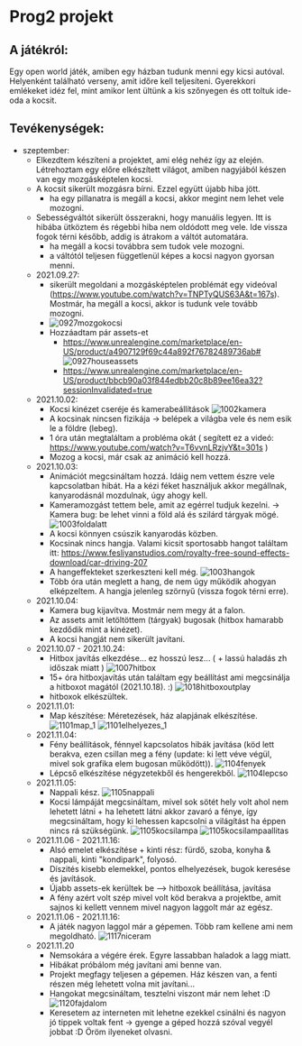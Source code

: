 # Prog2 projekt
## A játékról:
Egy open world játék, amiben egy házban tudunk menni egy kicsi autóval. Helyenként található verseny, amit időre kell teljesíteni. Gyerekkori emlékeket idéz fel, mint amikor lent ültünk a kis szőnyegen és ott toltuk ide-oda a kocsit.

## Tevékenységek:
* szeptember:
    * Elkezdtem készíteni a projektet, ami elég nehéz így az elején. Létrehoztam egy előre elkészített világot, amiben nagyjából készen van egy mozgásképtelen kocsi.
    * A kocsit sikerült mozgásra bírni. Ezzel együtt újabb hiba jött.
        * ha egy pillanatra is megáll a kocsi, akkor megint nem lehet vele mozogni.
    * Sebességváltót sikerült összerakni, hogy manuális legyen. Itt is hibába ütköztem és régebbi hiba nem oldódott meg vele. Ide vissza fogok térni később, addig is átrakom a váltót automatára.
        * ha megáll a kocsi továbbra sem tudok vele mozogni.
        * a váltótól teljesen függetlenül képes a kocsi nagyon gyorsan menni.
    * 2021.09.27:
        * sikerült megoldani a mozgásképtelen problémát egy videóval (https://www.youtube.com/watch?v=TNPTyQUS63A&t=167s). Mostmár, ha megáll a kocsi, akkor is tudunk vele tovább mozogni.
        * ![0927mozgokocsi](https://user-images.githubusercontent.com/71563655/134878946-09a86e6c-41c2-4e75-bd1f-41e4f3c3cfc6.png)
        * Hozzáadtam pár assets-et
            * https://www.unrealengine.com/marketplace/en-US/product/a4907129f69c44a892f76782489736ab#
            ![0927houseassets](https://user-images.githubusercontent.com/71563655/134886117-fcd69fc9-8c3b-4bc5-93bd-02e9a6f9ca4c.png)
            * https://www.unrealengine.com/marketplace/en-US/product/bbcb90a03f844edbb20c8b89ee16ea32?sessionInvalidated=true
    * 2021.10.02:
        * Kocsi kinézet cseréje és kamerabeállítások
        ![1002kamera](https://user-images.githubusercontent.com/71563655/135724911-d813830b-1614-47fe-9c19-33fd7d851246.png)
        * A kocsinak nincsen fizikája -> belépek a világba vele és nem esik le a földre (lebeg).
        * 1 óra után megtaláltam a probléma okát ( segített ez a videó: https://www.youtube.com/watch?v=T6vvnLRzjvY&t=301s )
        * Mozog a kocsi, már csak az animáció kell hozzá.
    * 2021.10.03:
        * Animációt megcsináltam hozzá. Idáig nem vettem észre vele kapcsolatban hibát. Ha a kézi féket használjuk akkor megállnak, kanyarodásnál mozdulnak, úgy ahogy kell.
        * Kameramozgást tettem bele, amit az egérrel tudjuk kezelni. -> Kamera bug: be lehet vinni a föld alá és szilárd tárgyak mögé.
        ![1003foldalatt](https://user-images.githubusercontent.com/71563655/135762745-da501ea0-f870-492c-8736-a2fda1c4df94.png)
        * A kocsi könnyen csúszik kanyarodás közben.
        * Kocsinak nincs hangja. Valami kicsit sportosabb hangot találtam itt: https://www.fesliyanstudios.com/royalty-free-sound-effects-download/car-driving-207
        * A hangeffekteket szerkeszteni kell még.
        ![1003hangok](https://user-images.githubusercontent.com/71563655/135768269-fc1ba828-b8ee-43b6-afd1-940ff04a3e73.png)
        * Több óra után meglett a hang, de nem úgy működik ahogyan elképzeltem. A hangja jelenleg szörnyű (vissza fogok térni erre).
    * 2021.10.04:
        * Kamera bug kijavítva. Mostmár nem megy át a falon.
        * Az assets amit letöltöttem (tárgyak) bugosak (hitbox hamarabb kezdődik mint a kinézet).
        * A kocsi hangját nem sikerült javítani.
    * 2021.10.07 - 2021.10.24:
        * Hitbox javítás elkezdése... ez hosszú lesz... ( + lassú haladás zh időszak miatt )
        ![1007hitbox](https://user-images.githubusercontent.com/71563655/136452710-f45f4765-32de-4bef-bb8d-94ae80a8b3d6.png)
        * 15+ óra hitboxjavítás után találtam egy beállítást ami megcsinálja a hitboxot magától (2021.10.18). :)
        ![1018hitboxoutplay](https://user-images.githubusercontent.com/71563655/137687403-749c6c6c-c038-47e7-8e23-de0a3bb03ecb.png)
        * hitboxok elkészültek.
    * 2021.11.01:
        *  Map készítése: Méretezések, ház alapjának elkészítése.
        ![1101map_1](https://user-images.githubusercontent.com/71563655/139710007-6384de7a-2d5b-42f8-beee-9dc5208e2a04.png)
        ![1101elhelyezes_1](https://user-images.githubusercontent.com/71563655/139720065-6b8b46fc-2477-423f-b236-836f04b83c01.png)
    * 2021.11.04:
        * Fény beállítások, fénnyel kapcsolatos hibák javítása (köd lett berakva, ezen csillan meg a fény (update: ki lett véve végül, mivel sok grafika elem bugosan működött)).
        ![1104fenyek](https://user-images.githubusercontent.com/71563655/140419515-2f7574b0-151e-485f-a96d-58715c1a258f.png)
        * Lépcső elkészítése négyzetekből és hengerekből.
        ![1104lepcso](https://user-images.githubusercontent.com/71563655/140577103-3f6c157c-3295-429d-b3df-88dd79c366dc.png)
    * 2021.11.05:
        * Nappali kész.
        ![1105nappali](https://user-images.githubusercontent.com/71563655/140576388-f8cddc1a-9823-4bba-a329-9f3399086783.png)
        * Kocsi lámpáját megcsináltam, mivel sok sötét hely volt ahol nem lehetett látni + ha lehetett látni akkor zavaró a fénye, így megcsináltam, hogy ki lehessen kapcsolni a világítást ha éppen nincs rá szükségünk.
        ![1105kocsilampa](https://user-images.githubusercontent.com/71563655/140579118-4e90be31-fd7f-4447-8d47-eb6c0cc1d9b7.png)
        ![1105kocsilampaallitas](https://user-images.githubusercontent.com/71563655/140579045-ca17f2de-d5cd-4c70-b5ee-87a3cb075fec.png)
    * 2021.11.06 - 2021.11.16:
        * Alsó emelet elkészítése + kinti rész: fürdő, szoba, konyha & nappali, kinti "kondipark", folyosó.
        * Díszités kisebb elemekkel, pontos elhelyezések, bugok keresése és javítások.
        * Újabb assets-ek kerültek be --> hitboxok beállítása, javítása
        * A fény azért volt szép mivel volt köd berakva a projektbe, amit sajnos ki kellett vennem mivel nagyon laggolt már az egész.
    * 2021.11.06 - 2021.11.16:
        * A játék nagyon laggol már a gépemen. Több ram kellene ami nem megoldható.
        ![1117niceram](https://user-images.githubusercontent.com/71563655/142500125-e733cbe5-c4de-4236-9be6-4820a9b272b9.png)
    * 2021.11.20
        * Nemsokára a végére érek. Egyre lassabban haladok a lagg miatt.
        * Hibákat próbálom még javítani ami benne van.
        * Projekt megfagy teljesen a gépemen. Ház készen van, a fenti részen még lehetett volna mit javítani...
        * Hangokat megcsináltam, tesztelni viszont már nem lehet :D
        ![1120fajdalom](https://user-images.githubusercontent.com/71563655/142732619-6648c7ec-1c42-4181-b6dd-6cab32cbaf7d.png)
        * Keresetem az interneten mit lehetne ezekkel csinálni és nagyon jó tippek voltak fent -> gyenge a géped hozzá szóval vegyél jobbat :D Öröm ilyeneket olvasni.
        

        

